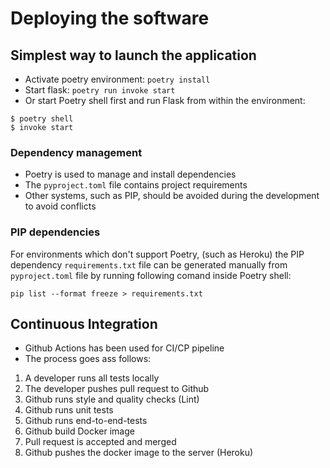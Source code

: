 # Deploying the software

## Simplest way to launch the application
- Activate poetry environment: `poetry install`
- Start flask: `poetry run invoke start`
- Or start Poetry shell first and run Flask from within the environment:
```
$ poetry shell
$ invoke start
```

### Dependency management

- Poetry is used to manage and install dependencies
- The `pyproject.toml` file contains project requirements
- Other systems, such as PIP, should be avoided during the development to avoid conflicts

### PIP dependencies

For environments which don't support Poetry, (such as Heroku) the PIP dependency `requirements.txt` file can be generated manually from `pyproject.toml` file by running following comand inside Poetry shell:
```
pip list --format freeze > requirements.txt
```
## Continuous Integration

- Github Actions has been used for CI/CP pipeline
- The process goes ass follows:

1. A developer runs all tests locally
1. The developer pushes pull request to Github
1. Github runs style and quality checks (Lint)
1. Github runs unit tests
1. Github runs end-to-end-tests
1. Github build Docker image
1. Pull request is accepted and merged
1. Github pushes the docker image to the server (Heroku)
